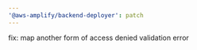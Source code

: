```yaml
---
'@aws-amplify/backend-deployer': patch
---
```


fix: map another form of access denied validation error
